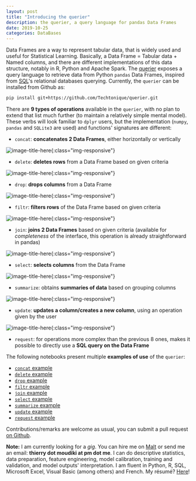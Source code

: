 ```yaml
---
layout: post
title: "Introducing the querier"
description: the querier, a query language for pandas Data Frames
date: 2019-10-25
categories: DataBases
---
```



Data Frames are a way to represent tabular data, that is widely used and useful for Statistical Learning. Basically, a Data Frame = Tabular data + Named columns, and there are different implementations of this data structure, notably in R, Python and Apache Spark. The [querier](https://github.com/Techtonique/querier) exposes a query language to retrieve data from Python `pandas` Data Frames, inspired from [SQL](https://en.wikipedia.org/wiki/SQL)'s relational databases querying. Currently, the `querier` can be installed from Github as:

```bash
pip install git+https://github.com/Techtonique/querier.git
```

There are __9 types of operations__ available in the `querier`, with no plan to extend that list much further (to maintain a relatively simple mental model). These verbs will look familiar to `dplyr` users, but the implementation (`numpy`, `pandas` and `SQLite3` are used) and functions' signatures are different: 


- `concat`: __concatenates 2 Data Frames__, either horizontally or vertically

![image-title-here]({{base}}/images/2019-10-25/2019-10-25-image1.png){:class="img-responsive"}


- `delete`: __deletes rows__ from a Data Frame based on given criteria

![image-title-here]({{base}}/images/2019-10-25/2019-10-25-image2.png){:class="img-responsive"}


- `drop`: __drops columns__ from a Data Frame

![image-title-here]({{base}}/images/2019-10-25/2019-10-25-image3.png){:class="img-responsive"}


- `filtr`: __filters rows__ of the Data Frame based on given criteria


![image-title-here]({{base}}/images/2019-10-25/2019-10-25-image4.png){:class="img-responsive"}



- `join`: __joins 2 Data Frames__ based on given criteria (available for _completeness_ of the interface, this operation is already straightforward in pandas)


![image-title-here]({{base}}/images/2019-10-25/2019-10-25-image5.png){:class="img-responsive"}


- `select`: __selects columns__ from the Data Frame

![image-title-here]({{base}}/images/2019-10-25/2019-10-25-image6.png){:class="img-responsive"}


- `summarize`: obtains __summaries of data__ based on grouping columns

![image-title-here]({{base}}/images/2019-10-25/2019-10-25-image7.png){:class="img-responsive"}


- `update`: __updates a column/creates a new column__, using an operation given by the user

![image-title-here]({{base}}/images/2019-10-25/2019-10-25-image8.png){:class="img-responsive"}


- `request`: for operations more complex than the previous 8 ones, makes it possible to directly use a __SQL query on the Data Frame__



The following notebooks present multiple __examples of use__ of the `querier`: 

- [`concat` example](https://github.com/Techtonique/querier/tree/master/querier/demo/thierrymoudiki_251019_concat.ipynb)
- [`delete` example](https://github.com/Techtonique/querier/tree/master/querier/demo/thierrymoudiki_241019_delete.ipynb)
- [`drop` example](https://github.com/Techtonique/querier/tree/master/querier/demo/thierrymoudiki_241019_drop.ipynb)
- [`filtr` example](https://github.com/Techtonique/querier/tree/master/querier/demo/thierrymoudiki_231019_filtr.ipynb)
- [`join` example](https://github.com/Techtonique/querier/tree/master/querier/demo/thierrymoudiki_231019_join.ipynb)
- [`select` example](https://github.com/Techtonique/querier/tree/master/querier/demo/thierrymoudiki_231019_select.ipynb)
- [`summarize` example](https://github.com/Techtonique/querier/tree/master/querier/demo/thierrymoudiki_231019_summarize.ipynb)
- [`update` example](https://github.com/Techtonique/querier/tree/master/querier/demo/thierrymoudiki_251019_update.ipynb)
- [`request` example](https://github.com/Techtonique/querier/tree/master/querier/demo/thierrymoudiki_231019_request.ipynb)


Contributions/remarks are welcome as usual, you can submit a pull request [on Github](https://github.com/Techtonique/querier).


__Note:__ I am currently looking for a _gig_. You can hire me on [Malt](https://www.malt.fr/profile/thierrymoudiki) or send me an email: __thierry dot moudiki at pm dot me__. I can do descriptive statistics, data preparation, feature engineering, model calibration, training and validation, and model outputs' interpretation. I am fluent in Python, R, SQL, Microsoft Excel, Visual Basic (among others) and French. My résumé? [Here]({{base}}/cv/thierry-moudiki.pdf)!


